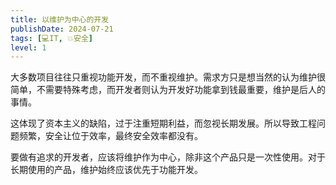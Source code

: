 ```yaml
---
title: 以维护为中心的开发
publishDate: 2024-07-21
tags: [💻IT, 💥安全]
level: 1
---
```


大多数项目往往只重视功能开发，而不重视维护。需求方只是想当然的认为维护很简单，不需要特殊考虑，而开发者则认为开发好功能拿到钱最重要，维护是后人的事情。

这体现了资本主义的缺陷，过于注重短期利益，而忽视长期发展。所以导致工程问题频繁，安全让位于效率，最终安全效率都没有。

要做有追求的开发者，应该将维护作为中心，除非这个产品只是一次性使用。对于长期使用的产品，维护始终应该优先于功能开发。
